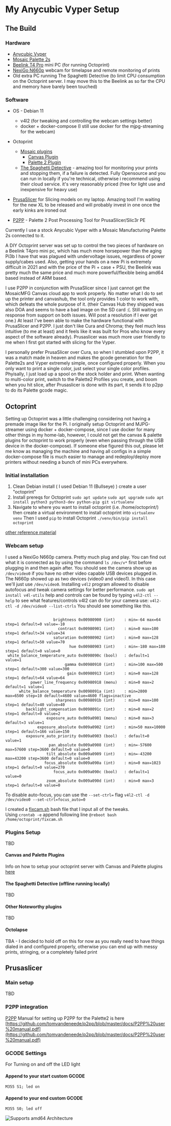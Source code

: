
# My Anycubic Vyper Setup

## The Build
### Hardware
- [Anycubic Vyper](https://www.anycubic.com/products/anycubic-vyper)
- [Mosaic Palette 2s](https://www.mosaicmfg.com/products/palette-2s)
- [Beelink T4 Pro](https://www.amazon.com/Beelink-Windows-Celeron-Computer-Supports/dp/B09373HTN7/ref=sr_1_3?keywords=beelink%20t4%20pro&qid=1638812712&s=electronics&sr=1-3) mini PC (for running Octoprint)
- [NexiGo N660p](https://www.amazon.com/AutoFocus-Microphone-NexiGo-N660P-Computer/dp/B08L7ZLNHB) webcam for timelapse and remote monitoring of prints
- Old extra PC running The Spaghetti Detective (to limit CPU consumption on the Octoprint server. I may move this to the Beelink as so far the CPU and memory have barely been touched)

### Software
- OS - Debian 11
	- v4l2 (for tweaking and controlling the webcam settings better)
	- docker + docker-compose (I still use docker for the mjpg-streaming for the webcam)
- Octoprint
	- [Mosaic plugins](https://support.mosaicmfg.com/Guide/Setup+Guide:+DIY+CANVAS+Hub+(OctoPi+++CANVAS+and+P2+Plugins)/42)
		- [Canvas Plugin](https://gitlab.com/mosaic-mfg/canvas-plugin/-/archive/master/canvas-plugin-master.zip) 
		- [Palette 2 Plugin](https://gitlab.com/mosaic-mfg/palette-2-plugin/-/archive/master/palette-2-plugin-master.zip)
	- [The Spaghetti Detective](https://github.com/TheSpaghettiDetective/TheSpaghettiDetective) - amazing tool for monitoring your prints and stopping them, if a failure is detected. Fully Opensource and you can run in locally if you're technical, otherwise i recommend using their cloud service. it's very reasonably priced (free for light use and inexpensive for heavy use)

- [PrusaSlicer](https://www.prusa3d.com/page/prusaslicer_424/) for Slicing models on my laptop. Amazing tool! I'm waiting for the new XL to be released and will probably invest in one once the early kinks are ironed out
-  [P2PP](https://github.com/tomvandeneede/p2pp) - Palette 2 Post Processing Tool for PrusaSlicer/Slic3r PE
	

Currently I use a stock Anycubic Vyper with a Mosaic Manufacturing Palette 2s connected to it.

A DIY Octoprint server was set up to control the two pieces of hardware on a Beelink T4pro mini pc, which has much more horsepower than the aging Pi3b I have that was plagued with undervoltage issues, regardless of power supply/cabes used. Also, getting your hands on a new Pi is extremely difficult in 2021 and with the price of the Pi + case + PSU, the Beelink was pretty much the same price and much more powerful/flexible being amd64 based instead of ARM based. 

I use P2PP in conjunction with PrusaSlicer since I just cannot get the MosaicMFG Canvas cloud app to work properly. No matter what I do to set up the printer and canvashub, the tool only provides 1 color to work with, which defeats the whole purpose of it.  (their Canvas Hub they shipped was also DOA and seems to have a bad image on the SD card :(. Still waiting on response from support on both issues. Will post a resolution if I ever get one.)
At least I've been able to make the hardware functional with PrusaSlicer and P2PP. I just don't like Cura and Chroma; they feel much less intuitive (to me at least) and it feels like it was built for Pros who know every aspect of the software already). Prusaslicer was much more user friendly to me when I first got started with slicing for the Vyper.

I personally prefer PrusaSlicer over Cura, so when I stumbled upon P2PP, it was a match made in heaven and makes the gcode generation for the Palette2s and Vyper extremely simple, once configured properly. When you only want to print a single color, just select your single color profiles. Phyisally, I just load up a spool on the stock holder and print. When wanting to multi-color print, switch to the Palette2 Profiles you create, and boom when you hit slice, after Prusaslicer is done with its part, it sends it to p2pp to do its Palette gcode magic. 


## Octoprint
Setting up Octoprint was a little challenging considering not having a premade image like for the Pi. I originally setup Octoprint and MJPG-streamer using docker + docker-compose, since I use docker for many other things in my home-lab, however, I could not get the canvas & palette plugins for octoprint to work properly (even when passing through the USB device in the docker-compose). If someone else figured this out, please let me know as managing the machine and having all configs in a simple docker-compose file is much easier to manage and redeploy/deploy more printers without needing a bunch of mini PCs everywhere. 

### Initial installation
1. Clean Debian install ( I used Debian 11 (Bullseye) ) create a user "octoprint"
2. Install prereqs for Octoprint
	`sudo apt update`
	`sudo apt upgrade`
    ```sudo apt install python3 python3-dev python-pip git virtualenv```
3. Navigate to where you want to install octoprint (i.e. /home/octoprint/) then create a virtual environment to install octoprint into
`virtualenv venv`
Then I used `pip` to install Octoprint
`./venv/bin/pip install octoprint`

[other reference material](https://community.octoprint.org/t/setting-up-octoprint-on-a-raspberry-pi-running-raspbian-or-raspberry-pi-os/2337)

### Webcam setup
I used a NexiGo N660p camera. Pretty much plug and play. You can find out what it is connected as by using the command `ls /dev/v*` first before plugging in and then again after. You should see the camera show up as `/dev/video0` if you have no other video capable USB devices plugged in. The N660p showed up as two devices (video0 and video1). In this case we'll just use `/dev/video0`. Installing `v4l2` program allowed to disable autofocus and tweak camera settings for better performance. 
`sudo apt install v4l-utils`
help and controls can be found by typing `v4l2-ctl --help`
to see what features/controls v4l2 can do for your camera use:
`v4l2-ctl -d /dev/video0 --list-ctrls`
You should see something like this.
```

                     brightness 0x00980900 (int)    : min=-64 max=64 step=1 default=0 value=-10
                       contrast 0x00980901 (int)    : min=0 max=100 step=1 default=34 value=34
                     saturation 0x00980902 (int)    : min=0 max=128 step=1 default=50 value=70
                            hue 0x00980903 (int)    : min=-180 max=180 step=1 default=0 value=0
 white_balance_temperature_auto 0x0098090c (bool)   : default=1 value=1
                          gamma 0x00980910 (int)    : min=100 max=500 step=1 default=300 value=300
                           gain 0x00980913 (int)    : min=0 max=128 step=1 default=64 value=64
           power_line_frequency 0x00980918 (menu)   : min=0 max=2 default=1 value=1
      white_balance_temperature 0x0098091a (int)    : min=2800 max=6500 step=10 default=4600 value=4600 flags=inactive
                      sharpness 0x0098091b (int)    : min=0 max=100 step=1 default=40 value=40
         backlight_compensation 0x0098091c (int)    : min=0 max=2 step=1 default=0 value=2
                  exposure_auto 0x009a0901 (menu)   : min=0 max=3 default=3 value=1
              exposure_absolute 0x009a0902 (int)    : min=50 max=10000 step=1 default=166 value=150
         exposure_auto_priority 0x009a0903 (bool)   : default=0 value=1
                   pan_absolute 0x009a0908 (int)    : min=-57600 max=57600 step=3600 default=0 value=0
                  tilt_absolute 0x009a0909 (int)    : min=-43200 max=43200 step=3600 default=0 value=0
                 focus_absolute 0x009a090a (int)    : min=0 max=1023 step=1 default=0 value=270
                     focus_auto 0x009a090c (bool)   : default=1 value=0
                  zoom_absolute 0x009a090d (int)    : min=0 max=3 step=1 default=0 value=0

```
To disable auto-focus, you can use the `--set-ctrl=` flag
`v4l2-ctl -d /dev/video0 --set-ctrl=focus_auto=0`
 
I created a [fixcam.sh](https://github.com/rchamp26/Octoprint_AnycubicVyper/blob/main/fixcam.sh) bash file that I input all of the tweaks. 	
Using `crontab -e` append following line
`@reboot bash /home/octoprint/fixcam.sh`

### Plugins Setup
TBD
#### Canvas and Palette Plugins
Info on how to setup your octoprint server with Canvas and Palette plugins [here](https://support.mosaicmfg.com/Guide/Setup+Guide:+DIY+CANVAS+Hub+(OctoPi+++CANVAS+and+P2+Plugins)/42)


#### The Spaghetti Detective (offline running locally)
TBD
#### Other Noteworthy plugins
TBD

#### Octolapse
TBA - I decided to hold off on this for now as you really need to have things dialed in and configured properly, otherwise you can end up with messy prints, stringing, or a completely failed print


## Prusaslicer

### Main setup
TBD
### P2PP integration
[P2PP](https://github.com/tomvandeneede/p2pp)
Manual for setting up P2PP for the Palette2 is here [https://github.com/tomvandeneede/p2pp/blob/master/docs/P2PP%20user%20manual.pdf](https://github.com/tomvandeneede/p2pp/blob/master/docs/P2PP%20user%20manual.pdf)


### GCODE Settings

For Turning on and off the LED light

#### Append to your start custom GCODE

    M355 S1; led on 

#### Append to your end custom GCODE

    M355 S0; led off


![Supports amd64 Architecture][op-vyper-amd64-shield]


[op-vyper-amd64-shield]: https://img.shields.io/badge/amd64-yes-green.svg?style=flat
